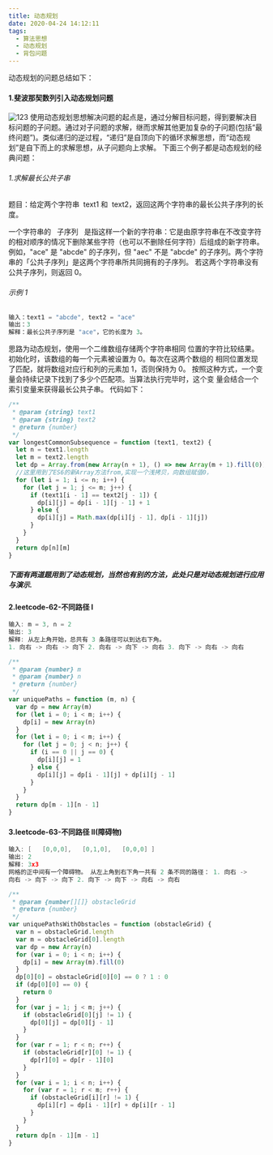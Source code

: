 ```yaml
---
title: 动态规划
date: 2020-04-24 14:12:11
tags:
  - 算法思想
  - 动态规划
  - 背包问题
---
```


动态规划的问题总结如下：

#### 1.斐波那契数列引入动态规划问题

![123](/images/动态规划.png)
使用动态规划思想解决问题的起点是，通过分解目标问题，得到要解决目标问题的子问题。通过对子问题的求解，继而求解其他更加复杂的子问题(包括“最终问题”)。类似递归的逆过程，“递归”是自顶向下的循环求解思想，而“动态规划”是自下而上的求解思想，从子问题向上求解。
下面三个例子都是动态规划的经典问题：

###### 1.求解最长公共子串

题目：给定两个字符串  text1 和  text2，返回这两个字符串的最长公共子序列的长度。

一个字符串的   子序列   是指这样一个新的字符串：它是由原字符串在不改变字符的相对顺序的情况下删除某些字符（也可以不删除任何字符）后组成的新字符串。
例如，"ace" 是 "abcde" 的子序列，但 "aec" 不是 "abcde" 的子序列。两个字符串的「公共子序列」是这两个字符串所共同拥有的子序列。
若这两个字符串没有公共子序列，则返回 0。

###### 示例 1

```java
输入：text1 = "abcde", text2 = "ace"
输出：3
解释：最长公共子序列是 "ace"，它的长度为 3。
```

思路为动态规划，使用一个二维数组存储两个字符串相同
位置的字符比较结果。初始化时，该数组的每一个元素被设置为 0。每次在这两个数组的
相同位置发现了匹配，就将数组对应行和列的元素加 1，否则保持为 0。
按照这种方式，一个变量会持续记录下找到了多少个匹配项。当算法执行完毕时，这个变
量会结合一个索引变量来获得最长公共子串。
代码如下：

```javascript
/**
 * @param {string} text1
 * @param {string} text2
 * @return {number}
 */
var longestCommonSubsequence = function (text1, text2) {
  let n = text1.length
  let m = text2.length
  let dp = Array.from(new Array(n + 1), () => new Array(m + 1).fill(0))
  //这里用到了ES6的新Array方法from,实现一个浅拷贝，向数组赋值0，
  for (let i = 1; i <= n; i++) {
    for (let j = 1; j <= m; j++) {
      if (text1[i - 1] == text2[j - 1]) {
        dp[i][j] = dp[i - 1][j - 1] + 1
      } else {
        dp[i][j] = Math.max(dp[i][j - 1], dp[i - 1][j])
      }
    }
  }
  return dp[n][m]
}
```

##### 下面有两道题用到了动态规划，当然也有别的方法，此处只是对动态规划进行应用与演示.

#### 2.leetcode-62-不同路径 I

```java
输入: m = 3, n = 2
输出: 3
解释: 从左上角开始，总共有 3 条路径可以到达右下角。
1. 向右 -> 向右 -> 向下 2. 向右 -> 向下 -> 向右 3. 向下 -> 向右 -> 向右
```

```javascript
/**
 * @param {number} m
 * @param {number} n
 * @return {number}
 */
var uniquePaths = function (m, n) {
  var dp = new Array(m)
  for (let i = 0; i < m; i++) {
    dp[i] = new Array(n)
  }
  for (let i = 0; i < m; i++) {
    for (let j = 0; j < n; j++) {
      if (i == 0 || j == 0) {
        dp[i][j] = 1
      } else {
        dp[i][j] = dp[i - 1][j] + dp[i][j - 1]
      }
    }
  }
  return dp[m - 1][n - 1]
}
```

#### 3.leetcode-63-不同路径 II(障碍物)

```cpp
输入: [   [0,0,0],   [0,1,0],   [0,0,0] ]
输出: 2
解释: 3x3
网格的正中间有一个障碍物。 从左上角到右下角一共有 2 条不同的路径： 1. 向右 ->
向右 -> 向下 -> 向下 2. 向下 -> 向下 -> 向右 -> 向右
```

```javascript
/**
 * @param {number[][]} obstacleGrid
 * @return {number}
 */
var uniquePathsWithObstacles = function (obstacleGrid) {
  var n = obstacleGrid.length
  var m = obstacleGrid[0].length
  var dp = new Array(n)
  for (var i = 0; i < n; i++) {
    dp[i] = new Array(m).fill(0)
  }
  dp[0][0] = obstacleGrid[0][0] == 0 ? 1 : 0
  if (dp[0][0] == 0) {
    return 0
  }
  for (var j = 1; j < m; j++) {
    if (obstacleGrid[0][j] != 1) {
      dp[0][j] = dp[0][j - 1]
    }
  }
  for (var r = 1; r < n; r++) {
    if (obstacleGrid[r][0] != 1) {
      dp[r][0] = dp[r - 1][0]
    }
  }
  for (var i = 1; i < n; i++) {
    for (var r = 1; r < m; r++) {
      if (obstacleGrid[i][r] != 1) {
        dp[i][r] = dp[i - 1][r] + dp[i][r - 1]
      }
    }
  }
  return dp[n - 1][m - 1]
}
```
